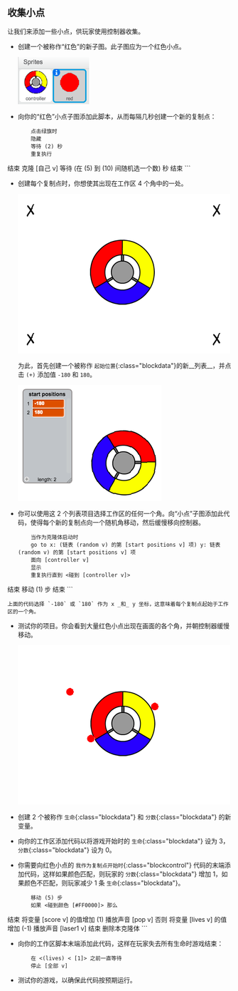 ## 收集小点

让我们来添加一些小点，供玩家使用控制器收集。



+ 创建一个被称作“红色”的新子图。此子图应为一个红色小点。

	![screenshot](images/dots-red.png)

+ 向你的“红色”小点子图添加此脚本，从而每隔几秒创建一个新的复制点：

	```blocks
		点击绿旗时
		隐藏
		等待 (2) 秒
		重复执行
结束
			克隆 [自己 v]
			等待 (在 (5) 到 (10) 间随机选一个数) 秒
		结束
	```

+ 创建每个复制点时，你想使其出现在工作区 4 个角中的一处。

	![screenshot](images/dots-start.png)

	为此，首先创建一个被称作 `起始位置`{:class="blockdata"}的新__列表__，并点击 `(+)` 添加值 `-180` 和 `180`。

	![screenshot](images/dots-list.png)

+ 你可以使用这 2 个列表项目选择工作区的任何一个角。向“小点”子图添加此代码，使得每个新的复制点向一个随机角移动，然后缓慢移向控制器。

	```blocks
		当作为克隆体启动时
		go to x: (链表 (random v) 的第 [start positions v] 项) y: 链表 (random v) 的第 [start positions v] 项
		面向 [controller v]
		显示
		重复执行直到 <碰到 [controller v]>
结束
			移动 (1) 步
		结束
	```

	上面的代码选择 `-180` 或 `180` 作为 x _和_ y 坐标，这意味着每个复制点起始于工作区的一个角。

+ 测试你的项目。你会看到大量红色小点出现在画面的各个角，并朝控制器缓慢移动。

	![screenshot](images/dots-red-test.png)

+ 创建 2 个被称作 `生命`{:class="blockdata"} 和 `分数`{:class="blockdata"} 的新变量。

+ 向你的工作区添加代码以将游戏开始时的 `生命`{:class="blockdata"} 设为 3， `分数`{:class="blockdata"} 设为 0。

+ 你需要向红色小点的 `我作为复制点开始时`{:class="blockcontrol"} 代码的末端添加代码，这样如果颜色匹配，则玩家的 `分数`{:class="blockdata"} 增加 1，如果颜色不匹配，则玩家减少 1 条 `生命`{:class="blockdata"}。

	```blocks
		移动 (5) 步
		如果 <碰到颜色 [#FF0000]> 那么
结束
			将变量 [score v] 的值增加 (1)
			播放声音 [pop v]
		否则
			将变量 [lives v] 的值增加 (-1)
			播放声音 [laser1 v]
		结束
		删除本克隆体
	```

+ 向你的工作区脚本末端添加此代码，这样在玩家失去所有生命时游戏结束：

	```blocks
		在 <(lives) < [1]> 之前一直等待
		停止 [全部 v]
	```

+ 测试你的游戏，以确保此代码按预期运行。



